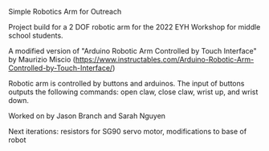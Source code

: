 Simple Robotics Arm for Outreach 

Project build for a 2 DOF robotic arm for the 2022 EYH Workshop for middle school students.

A modified version of "Arduino Robotic Arm Controlled by Touch Interface" by Maurizio Miscio (https://www.instructables.com/Arduino-Robotic-Arm-Controlled-by-Touch-Interface/)

Robotic arm is controlled by buttons and arduinos. The input of buttons outputs the following commands: open claw, close claw, wrist up, and wrist down. 

Worked on by Jason Branch and Sarah Nguyen 

Next iterations: resistors for SG90 servo motor, modifications to base of robot
